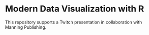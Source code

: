 # Modern Data Visualization with R
This repository supports a Twitch presentation in collaboration with Manning Publishing.
